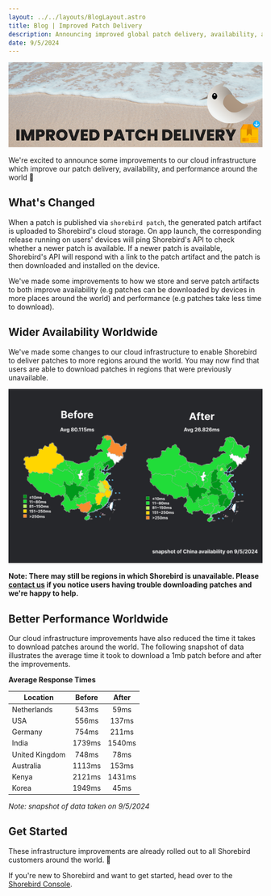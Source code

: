 ```yaml
---
layout: ../../layouts/BlogLayout.astro
title: Blog | Improved Patch Delivery
description: Announcing improved global patch delivery, availability, and performance.
date: 9/5/2024
---
```


![Improved patch delivery header image](../../assets/images/blog/improved-patch-delivery/heading.png)

We're excited to announce some improvements to our cloud infrastructure which
improve our patch delivery, availability, and performance around the world 🥳

## What's Changed

When a patch is published via `shorebird patch`, the generated patch artifact is uploaded to Shorebird's cloud storage.
On app launch, the corresponding release running on users' devices will ping Shorebird's API to check whether a newer patch is available.
If a newer patch is available, Shorebird's API will respond with a link to the patch artifact and the patch is then downloaded and installed on the device.

We've made some improvements to how we store and serve patch artifacts to both improve availability (e.g patches can be downloaded by devices in more places around the world) and performance (e.g patches take less time to download).

## Wider Availability Worldwide

We've made some changes to our cloud infrastructure to enable Shorebird to deliver patches to more regions around the world. You may now find that users are able to download patches in regions that were previously unavailable.

![China Patch availability image](../../assets/images/blog/improved-patch-delivery/china-availability.png)

**Note: There may still be regions in which Shorebird is unavailable. Please [contact us](mailto:contact@shorebird.dev) if you notice users having trouble downloading patches and we're happy to help.**

## Better Performance Worldwide

Our cloud infrastructure improvements have also reduced the time it takes to
download patches around the world. The following snapshot of data illustrates
the average time it took to download a 1mb patch before and after the
improvements.

**Average Response Times**

| Location       | Before | After  |
| -------------- | :----: | :----: |
| Netherlands    | 543ms  |  59ms  |
| USA            | 556ms  | 137ms  |
| Germany        | 754ms  | 211ms  |
| India          | 1739ms | 1540ms |
| United Kingdom | 748ms  |  78ms  |
| Australia      | 1113ms | 153ms  |
| Kenya          | 2121ms | 1431ms |
| Korea          | 1949ms |  45ms  |

_Note: snapshot of data taken on 9/5/2024_

## Get Started

These infrastructure improvements are already rolled out to all Shorebird customers around the world. 🥳

If you're new to Shorebird and want to get started, head over to the [Shorebird Console](https://console.shorebird.dev).
